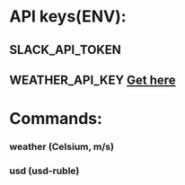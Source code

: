# API keys(ENV):
## SLACK_API_TOKEN
## WEATHER_API_KEY [Get here](http://openweathermap.org/api)  

# Commands:
### weather (Celsium, m/s)
### usd (usd-ruble)
